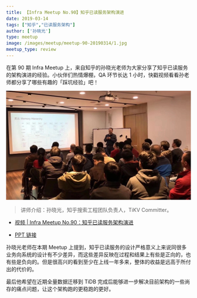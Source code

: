 ```yaml
---
title: 【Infra Meetup No.90】知乎已读服务架构演进
date: 2019-03-14
tags: ["知乎","已读服务架构"]
author: ['孙晓光']
type: meetup
image: /images/meetup/meetup-90-20190314/1.jpg
meetup_type: review
---
```


在第 90 期 Infra Meetup 上，来自知乎的孙晓光老师为大家分享了知乎已读服务的架构演进的经验。小伙伴们热情爆棚，QA 环节长达 1 小时，快戳视频看看孙老师都分享了哪些有趣的「踩坑经验」吧！

![孙晓光 | 知乎搜索工程团队负责](media/meetup-90-20190314/1.jpg)

>讲师介绍：孙晓光，知乎搜索工程团队负责人，TiKV Committer。

- [视频 | Infra Meetup No.90：知乎已读服务架构演进](https://www.bilibili.com/video/av46345500)

- [PPT 链接](https://eyun.baidu.com/s/3qZWt6MC)

孙晓光老师在本期 Meetup 上提到，知乎已读服务的设计严格意义上来说同很多业务向系统的设计有不少差异，而这些差异反映在过程和结果上有些是正向的，也有些是负向的。但是很高兴的看到至少在上线一年多来，整体的收益是远高于所付出的代价的。

最后他希望在近期全量数据迁移到 TiDB 完成后能够进一步解决目前架构的一些尚存的痛点问题，让这个架构跑的更稳跑的更好。



